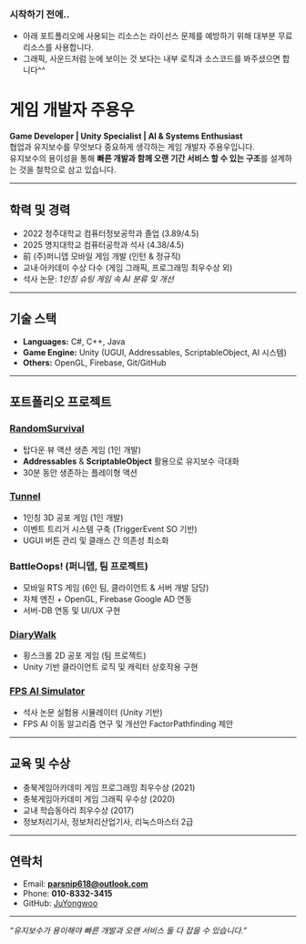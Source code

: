 ### 시작하기 전에..
- 아래 포트폴리오에 사용되는 리소스는 라이선스 문제를 예방하기 위해 대부분 무료 리소스를 사용합니다.
- 그래픽, 사운드처럼 눈에 보이는 것 보다는 내부 로직과 소스코드를 봐주셨으면 합니다^^
  
# 게임 개발자 주용우

**Game Developer | Unity Specialist | AI & Systems Enthusiast**  
협업과 유지보수를 무엇보다 중요하게 생각하는 게임 개발자 주용우입니다.  
유지보수의 용이성을 통해 **빠른 개발과 함께 오랜 기간 서비스 할 수 있는 구조**를 설계하는 것을 철학으로 삼고 있습니다.  

---

## 학력 및 경력
- 2022 청주대학교 컴퓨터정보공학과 졸업 (3.89/4.5)  
- 2025 명지대학교 컴퓨터공학과 석사 (4.38/4.5)  
- 前 (주)퍼니뎁 모바일 게임 개발 (인턴 & 정규직)  
- 교내·아카데미 수상 다수 (게임 그래픽, 프로그래밍 최우수상 외)  
- 석사 논문: *1인칭 슈팅 게임 속 AI 분류 및 개선*  

---

## 기술 스택
- **Languages:** C#, C++, Java  
- **Game Engine:** Unity (UGUI, Addressables, ScriptableObject, AI 시스템)  
- **Others:** OpenGL, Firebase, Git/GitHub  

---

## 포트폴리오 프로젝트
### [RandomSurvival](https://github.com/JuYongwoo/RandomSurvival)
- 탑다운 뷰 액션 생존 게임 (1인 개발)  
- **Addressables** & **ScriptableObject** 활용으로 유지보수 극대화  
- 30분 동안 생존하는 플레이형 액션  

### [Tunnel](https://github.com/JuYongwoo/Tunnel)
- 1인칭 3D 공포 게임 (1인 개발)  
- 이벤트 트리거 시스템 구축 (TriggerEvent SO 기반)  
- UGUI 버튼 관리 및 클래스 간 의존성 최소화  

### BattleOops! (퍼니뎁, 팀 프로젝트)
- 모바일 RTS 게임 (6인 팀, 클라이언트 & 서버 개발 담당)  
- 자체 엔진 + OpenGL, Firebase Google AD 연동  
- 서버-DB 연동 및 UI/UX 구현  

### [DiaryWalk](https://github.com/JuYongwoo/2021_1_CapStone)
- 횡스크롤 2D 공포 게임 (팀 프로젝트)  
- Unity 기반 클라이언트 로직 및 캐릭터 상호작용 구현  

### [FPS AI Simulator](https://github.com/JuYongwoo/BattleSimulator)
- 석사 논문 실험용 시뮬레이터 (Unity 기반)  
- FPS AI 이동 알고리즘 연구 및 개선안 FactorPathfinding 제안  

---

## 교육 및 수상
- 충북게임아카데미 게임 프로그래밍 최우수상 (2021)  
- 충북게임아카데미 게임 그래픽 우수상 (2020)  
- 교내 학습동아리 최우수상 (2017)  
- 정보처리기사, 정보처리산업기사, 리눅스마스터 2급  

---

## 연락처
- Email: **parsnip618@outlook.com**  
- Phone: **010-8332-3415**  
- GitHub: [JuYongwoo](https://github.com/JuYongwoo)  

---

*“유지보수가 용이해야 빠른 개발과 오랜 서비스 둘 다 잡을 수 있습니다.”*  
